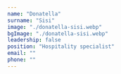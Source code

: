 ```yaml
---
name: "Donatella"
surname: "Sisi"
image: "./donatella-sisi.webp"
bgImage: "./donatella-sisi.webp"
leadership: false
position: "Hospitality specialist"
email: ""
phone: ""
---
```

